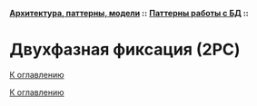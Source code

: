 **[Архитектура, паттерны, модели](../../README.md#patterns) ::** 
**[Паттерны работы с БД](../../README.md#patterns-db) ::**
# Двухфазная фиксация (2PC)

<!--

-->

[К оглавлению](../../README.md#patterns-db)



[К оглавлению](../../README.md#patterns-db)
